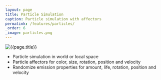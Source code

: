 ```yaml
---
layout: page
title: Particle Simulation
caption: Particle simulation with affectors
permalink: /features/particles/
_order: 6
_image: particles.png
---
```


![{{page.title}}](/img/features/{{page._image}})

- Particle simulation in world or local space
- Particle affectors for color, size, rotation, position and velocity
- Randomize emission properties for amount, life, rotation, position and velocity
